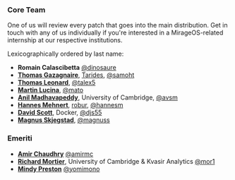 ### Core Team

One of us will review every patch that goes into the main distribution. Get in
touch with any of us individually if you're interested in a MirageOS-related
internship at our respective institutions.

Lexicographically ordered by last name:
* **Romain Calascibetta** [@dinosaure](https://github.com/dinosaure)
* **[Thomas Gazagnaire](http://thomas.gazagnaire.org)**, [Tarides](https://tarides.com), [@samoht](https://github.com/samoht)
* **[Thomas Leonard](http://roscidus.com/blog/)**, [@talex5](https://github.com/talex5)
* **[Martin Lucina](https://lucina.net/)**, [@mato](https://github.com/mato)
* **[Anil Madhavapeddy](http://anil.recoil.org)**, University of Cambridge, [@avsm](https://github.com/avsm)
* **[Hannes Mehnert](https://hannes.nqsb.io)**, [robur](http://robur.io), [@hannesm](https://github.com/hannesm)
* **[David Scott](http://dave.recoil.org)**, Docker, [@djs55](https://github.com/djs55)
* **[Magnus Skjegstad](http://www.skjegstad.com)**, [@magnuss](https://github.com/magnuss)

### Emeriti
* **[Amir Chaudhry](http://amirchaudhry.com/)** [@amirmc](https://github.com/amirmc)
* **[Richard Mortier](http://mort.io/)**, University of Cambridge & Kvasir Analytics [@mor1](https://github.com/mor1)
* **[Mindy Preston](http://www.somerandomidiot.com)** [@yomimono](https://github.com/yomimono)
